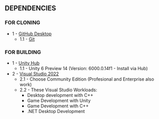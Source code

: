 <div align = left>

## DEPENDENCIES

### FOR CLONING

- 1 - [GitHub Desktop](https://desktop.github.com/download/)
  - 1.1 - [Git](https://www.git-scm.com/downloads)

### FOR BUILDING
  
- 1 - [Unity Hub](https://unity.com/download)
  - 1.1 - Unity 6 Preview 14 (Version: 6000.0.14f1 - Install via Hub)
- 2 - [Visual Studio 2022](https://visualstudio.microsoft.com/vs/)
  - 2.1 - Choose Community Edition (Profesional and Enterprise also work)
  - 2.2 - These Visual Studio Workloads:
    - Desktop development with C++
    - Game Development with Unity
    - Game Development with C++
    - .NET Desktop Development

</div>
